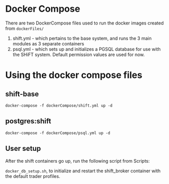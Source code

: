 # Docker Compose

There are two DockerCompose files used to run the docker images created from `dockerFiles/`

1. shift.yml -  which pertains to the base system, and runs the 3 main modules as 3 separate containers
2. psql.yml - which sets up and initializes a PGSQL database for use with the SHiFT system. Default permission values are used for now. 

# Using the docker compose files

## shift-base
```
docker-compose -f dockerCompose/shift.yml up -d
```

## postgres:shift
```
docker-compose -f dockerCompose/psql.yml up -d
```

## User setup
After the shift containers go up, run the following script from Scripts:

`docker_db_setup.sh`, to initialize and restart the shift_broker container with the default trader profiles.
